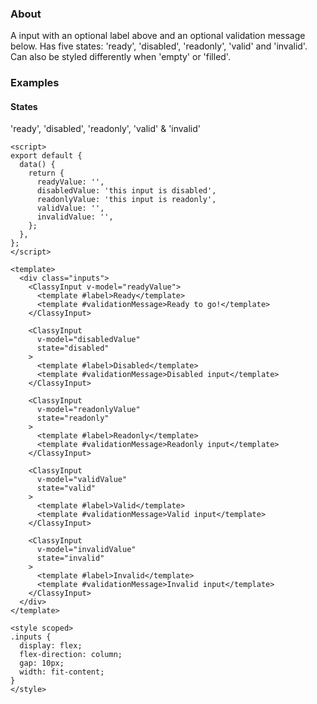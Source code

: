 ### About

A input with an optional label above and an optional validation message below. Has five states: 'ready', 'disabled', 'readonly', 'valid' and 'invalid'. Can also be styled differently when 'empty' or 'filled'.

### Examples

#### States

'ready', 'disabled', 'readonly', 'valid' & 'invalid'

```vue
<script>
export default {
  data() {
    return {
      readyValue: '',
      disabledValue: 'this input is disabled',
      readonlyValue: 'this input is readonly',
      validValue: '',
      invalidValue: '',
    };
  },
};
</script>

<template>
  <div class="inputs">
    <ClassyInput v-model="readyValue">
      <template #label>Ready</template>
      <template #validationMessage>Ready to go!</template>
    </ClassyInput>

    <ClassyInput
      v-model="disabledValue"
      state="disabled"
    >
      <template #label>Disabled</template>
      <template #validationMessage>Disabled input</template>
    </ClassyInput>

    <ClassyInput
      v-model="readonlyValue"
      state="readonly"
    >
      <template #label>Readonly</template>
      <template #validationMessage>Readonly input</template>
    </ClassyInput>

    <ClassyInput
      v-model="validValue"
      state="valid"
    >
      <template #label>Valid</template>
      <template #validationMessage>Valid input</template>
    </ClassyInput>

    <ClassyInput
      v-model="invalidValue"
      state="invalid"
    >
      <template #label>Invalid</template>
      <template #validationMessage>Invalid input</template>
    </ClassyInput>
  </div>
</template>

<style scoped>
.inputs {
  display: flex;
  flex-direction: column;
  gap: 10px;
  width: fit-content;
}
</style>
```
